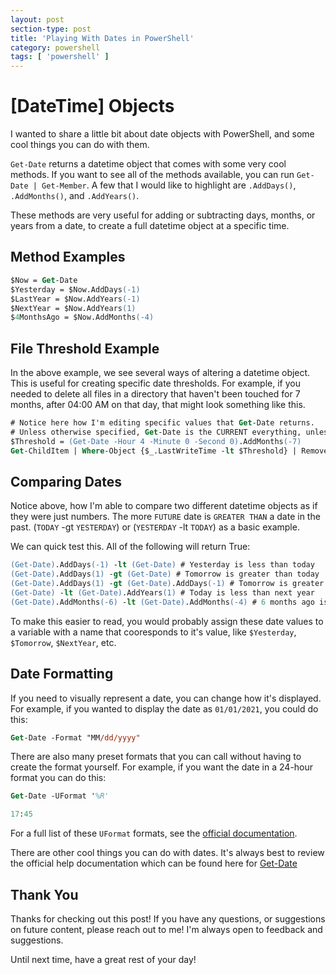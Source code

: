 ```yaml
---
layout: post
section-type: post
title: 'Playing With Dates in PowerShell'
category: powershell
tags: [ 'powershell' ]
---
```


# \[DateTime\] Objects

I wanted to share a little bit about date objects with PowerShell, and some cool things you can do with them.

`Get-Date` returns a datetime object that comes with some very cool methods. If you want to see all of the methods available, you can run `Get-Date | Get-Member`. A few that I would like to highlight are `.AddDays()`, `.AddMonths()`, and `.AddYears()`.

These methods are very useful for adding or subtracting days, months, or years from a date, to create a full datetime object at a specific time.

## Method Examples

```ps
$Now = Get-Date
$Yesterday = $Now.AddDays(-1)
$LastYear = $Now.AddYears(-1)
$NextYear = $Now.AddYears(1)
$4MonthsAgo = $Now.AddMonths(-4)
```

## File Threshold Example

In the above example, we see several ways of altering a datetime object. This is useful for creating specific date thresholds. For example, if you needed to delete all files in a directory that haven't been touched for 7 months, after 04:00 AM on that day, that might look something like this.

```ps
# Notice here how I'm editing specific values that Get-Date returns.
# Unless otherwise specified, Get-Date is the CURRENT everything, unless I manually overwrite a value.
$Threshold = (Get-Date -Hour 4 -Minute 0 -Second 0).AddMonths(-7)
Get-ChildItem | Where-Object {$_.LastWriteTime -lt $Threshold} | Remove-Item -Force -Recurse
```

## Comparing Dates

Notice above, how I'm able to compare two different datetime objects as if they were just numbers. The more `FUTURE` date is `GREATER THAN` a date in the past. (`TODAY` -gt `YESTERDAY`) or (`YESTERDAY` -lt `TODAY`) as a basic example.

We can quick test this. All of the following will return True:

```ps
(Get-Date).AddDays(-1) -lt (Get-Date) # Yesterday is less than today
(Get-Date).AddDays(1) -gt (Get-Date) # Tomorrow is greater than today
(Get-Date).AddDays(1) -gt (Get-Date).AddDays(-1) # Tomorrow is greater than yesterday
(Get-Date) -lt (Get-Date).AddYears(1) # Today is less than next year
(Get-Date).AddMonths(-6) -lt (Get-Date).AddMonths(-4) # 6 months ago is less than 4 months ago
```

To make this easier to read, you would probably assign these date values to a variable with a name that cooresponds to it's value, like `$Yesterday`, `$Tomorrow`, `$NextYear`, etc.

## Date Formatting

If you need to visually represent a date, you can change how it's displayed. For example, if you wanted to display the date as `01/01/2021`, you could do this:

```ps
Get-Date -Format "MM/dd/yyyy"
```

There are also many preset formats that you can call without having to create the format yourself. For example, if you want the date in a 24-hour format you can do this:

```ps
Get-Date -UFormat '%R'

17:45
```

For a full list of these `UFormat` formats, see the [official documentation](https://docs.microsoft.com/en-us/powershell/module/microsoft.powershell.utility/get-date?view=powershell-7.2#notes).

There are other cool things you can do with dates. It's always best to review the official help documentation which can be found here for [Get-Date](https://docs.microsoft.com/en-us/powershell/module/microsoft.powershell.utility/get-date?view=powershell-7.2)

## Thank You

Thanks for checking out this post! If you have any questions, or suggestions on future content, please reach out to me! I'm always open to feedback and suggestions.

Until next time, have a great rest of your day!
